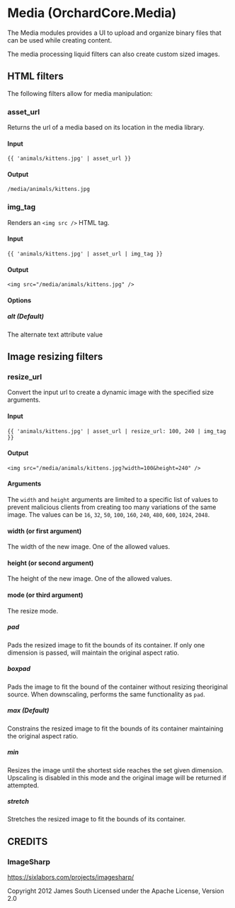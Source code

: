 # Media (OrchardCore.Media)

The Media modules provides a UI to upload and organize binary files that can be used while creating content. 

The media processing liquid filters can also create custom sized images.

## HTML filters

The following filters allow for media manipulation:

### asset_url

Returns the url of a media based on its location in the media library.

#### Input

`{{ 'animals/kittens.jpg' | asset_url }}`

#### Output

`/media/animals/kittens.jpg`

### img_tag

Renders an `<img src />` HTML tag.

#### Input

`{{ 'animals/kittens.jpg' | asset_url | img_tag }}`

#### Output

`<img src="/media/animals/kittens.jpg" />`

#### Options

##### alt (Default)

The alternate text attribute value

## Image resizing filters

### resize_url

Convert the input url to create a dynamic image with the specified size arguments. 

#### Input

`{{ 'animals/kittens.jpg' | asset_url | resize_url: 100, 240 | img_tag }}`

#### Output

`<img src="/media/animals/kittens.jpg?width=100&height=240" />`

#### Arguments

The `width` and `height` arguments are limited to a specific list of values to prevent 
malicious clients from creating too many variations of the same image. The values can be
`16`, `32`, `50`, `100`, `160`, `240`, `480`, `600`, `1024`, `2048`.

#### width (or first argument)

The width of the new image. One of the allowed values.

#### height (or second argument)

The height of the new image. One of the allowed values.

#### mode (or third argument)

The resize mode.

##### pad

Pads the resized image to fit the bounds of its container.
If only one dimension is passed, will maintain the original aspect ratio.

##### boxpad

Pads the image to fit the bound of the container without resizing theoriginal source. When downscaling, performs the same functionality as `pad`.

##### max (Default)

Constrains the resized image to fit the bounds of its container maintaining the original aspect ratio.

##### min
Resizes the image until the shortest side reaches the set given dimension. Upscaling is disabled in this mode and the original image will be returned if attempted.

##### stretch

Stretches the resized image to fit the bounds of its container.


## CREDITS

### ImageSharp

https://sixlabors.com/projects/imagesharp/

Copyright 2012 James South
Licensed under the Apache License, Version 2.0
